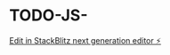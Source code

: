 # TODO-JS-

[Edit in StackBlitz next generation editor ⚡️](https://stackblitz.com/~/github.com/ks415/TODO-JS-)